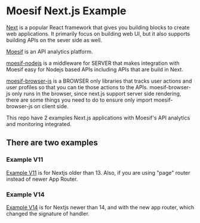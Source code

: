 # Moesif Next.js Example

[Next](https://nextjs.org) is a popular React framework that gives you building blocks to create web applications. It primarily focus on building web UI, but it also supports building APIs on the sever side as well.

[Moesif](https://www.moesif.com) is an API analytics platform.

[moesif-nodejs](https://github.com/Moesif/moesif-nodejs)
is a middleware for SERVER that makes integration with Moesif easy for Nodejs based APIs including APIs that are build in Next.

[moesif-browser-js](https://github.com/Moesif/moesif-browser-js) is a BROWSER only libraries that tracks user actions and user profiles so that you can tie those actions to the APIs. moesif-browser-js only runs in the browser, since next.js support server side rendering, there are some things you need to do to ensure only import moesif-browser-js on client side.

This repo have 2 examples Next.js applications with Moesif's API analytics and monitoring integrated.


## There are two examples

### Example V11

[Example V11](/example-v11/) is for Nextjs older than 13. Also, if you are using "page" router instead of newer App Router.

### Example V14

[Example V14](/example-v14/) is for Nextjs newer than 14, and with the new app router, which changed the signature of handler.

